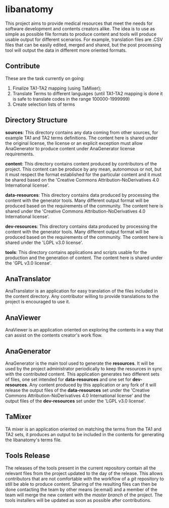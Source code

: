 # libanatomy

This project aims to provide medical resources that meet the needs for software development and contents creators alike.
The idea is to use as simple as possible file formats to produce content and tools will produce usable output for different scenarios. For example, translation files are .CSV files that can be easily edited, merged and shared, but the post processing tool will output the data in different more oriented formats.

Contribute
----------
These are the task currently on going:
1. Finalize TA1-TA2 mapping (using TaMixer);
2. Translate Terms to different languages (until TA1-TA2 mapping is done it is safe to translate codes in the range 100000-1999999)
3. Create selection lists of terms


Directory Structure
-------------------

**sources**: This directory contains any data coming from other sources, for example TA1 and TA2 terms definitions. The content here is shared under the original license, the license or an explicit exception must allow AnaGenerator to produce content under AnaGenerator license requirements.

**content**: This directory contains content produced by contributors of the project. This content can be produce by any mean, autonomous or not, but it must respect the format established for the particular content and it must be shared based on the 'Creative Commons Attribution-NoDerivatives 4.0 International license'.

**data-resources**: This directory contains data produced by processing the content with the generator tools. Many different output format will be produced based on the requirements of the community. The content here is shared under the 'Creative Commons Attribution-NoDerivatives 4.0 International license'.

**dev-resources**: This directory contains data produced by processing the content with the generator tools. Many different output format will be produced based on the requirements of the community. The content here is shared under the 'LGPL v3.0 license'.

**tools**: This directory contains applications and scripts usable for the production and the generation of content. The content here is shared under the 'GPL v3.0 license'.

AnaTranslator
-------------
AnaTranslator is an application for easy translation of the files included in the content directory. Any contributor willing to provide translations to the project is encouraged to use it. 

AnaViewer
---------
AnaViewer is an application oriented on exploring the contents in a way that can assist on the contents creator's work flow.

AnaGenerator
------------
AnaGenerator is the main tool used to generate the **resources**. It will be used by the project administrator periodically to keep the resources in sync with the contributed content. This application generates two different sets of files, one set intended for **data-resources** and one set for **dev-resources**. Any content produced by this application or any fork of it will release the output files of the **data-resources** set under the 'Creative Commons Attribution-NoDerivatives 4.0 International license' and the output files of the **dev-resources** set under the 'LGPL v3.0 license'.

TaMixer
-------
TA mixer is an application oriented on matching the terms from the TA1 and TA2 sets, it produces an output to be included in the contents for generating the libanatomy's terms file.


Tools Release
-------------
The releases of the tools present in the current repository contain all the relevant files from the project updated to the day of the release. This allows contributors that are not comfortable with the workflow of a *git* repository to still be able to produce content. Sharing of the resulting files can then be done contacting the team by other means (ie:email) and a member of the team will merge the new content with the *master branch* of the project.
The tools installers will be updated as soon as possible after contributions.




 
